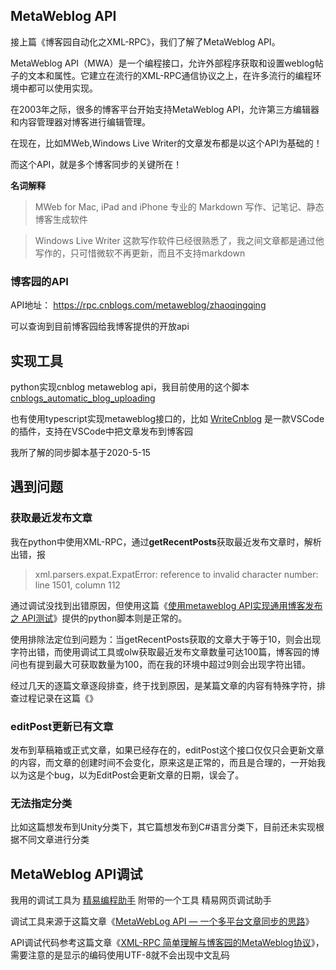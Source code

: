 ## MetaWeblog API

接上篇《博客园自动化之XML-RPC》，我们了解了MetaWeblog API。

MetaWeblog API（MWA）是一个编程接口，允许外部程序获取和设置weblog帖子的文本和属性。它建立在流行的XML-RPC通信协议之上，在许多流行的编程环境中都可以使用实现。

在2003年之际，很多的博客平台开始支持MetaWeblog API，允许第三方编辑器和内容管理器对博客进行编辑管理。

在现在，比如MWeb,Windows Live Writer的文章发布都是以这个API为基础的！

而这个API，就是多个博客同步的关键所在！

**名词解释**

> MWeb for Mac, iPad and iPhone 专业的 Markdown 写作、记笔记、静态博客生成软件

> Windows Live Writer 这款写作软件已经很熟悉了，我之间文章都是通过他写作的，只可惜微软不再更新，而且不支持markdown

### 博客园的API

API地址： https://rpc.cnblogs.com/metaweblog/zhaoqingqing

可以查询到目前博客园给我博客提供的开放api

## 实现工具

python实现cnblog metaweblog api，我目前使用的这个脚本 [cnblogs_automatic_blog_uploading](https://github.com/nickchen121/cnblogs_automatic_blog_uploading)

也有使用typescript实现metaweblog接口的，比如 [WriteCnblog](https://github.com/kotcmm/writecnblog) 是一款VSCode的插件，支持在VSCode中把文章发布到博客园

我所了解的同步脚本基于2020-5-15

## 遇到问题

### 获取最近发布文章

我在python中使用XML-RPC，通过**getRecentPosts**获取最近发布文章时，解析出错，报

> xml.parsers.expat.ExpatError: reference to invalid character number: line 1501, column 112

通过调试没找到出错原因，但使用这篇《[使用metaweblog API实现通用博客发布 之 API测试](https://www.cnblogs.com/robert-9/p/11428982.html)》提供的python脚本则是正常的。

使用排除法定位到问题为：当getRecentPosts获取的文章大于等于10，则会出现字符出错，而使用调试工具或olw获取最近发布文章数量可达100篇，博客园的博问也有提到最大可获取数量为100，而在我的环境中超过9则会出现字符出错。

经过几天的逐篇文章逐段排查，终于找到原因，是某篇文章的内容有特殊字符，排查过程记录在这篇《》

### editPost更新已有文章

发布到草稿箱或正式文章，如果已经存在的，editPost这个接口仅仅只会更新文章的内容，而文章的创建时间不会变化，原来这是正常的，而且是合理的，一开始我以为这是个bug，以为EditPost会更新文章的日期，误会了。

### 无法指定分类

比如这篇想发布到Unity分类下，其它篇想发布到C#语言分类下，目前还未实现根据不同文章进行分类



## MetaWeblog API调试

我用的调试工具为 [精易编程助手](http://soft.125.la/) 附带的一个工具 精易网页调试助手

调试工具来源于这篇文章《[MetaWebLog API — 一个多平台文章同步的思路](https://www.cnblogs.com/ljysblog/p/12336878.html)》

API调试代码参考这篇文章《[XML-RPC 简单理解与博客园的MetaWeblog协议](https://www.cnblogs.com/caipeiyu/p/5354341.html)》，需要注意的是显示的编码使用UTF-8就不会出现中文乱码